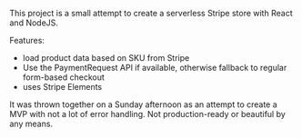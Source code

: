 This project is a small attempt to create a serverless Stripe store with React and NodeJS.

Features:
* load product data based on SKU from Stripe
* Use the PaymentRequest API if available, otherwise fallback to regular form-based checkout 
* uses Stripe Elements

It was thrown together on a Sunday afternoon as an attempt to create a MVP with not a lot of error handling. Not production-ready or beautiful by any means.
